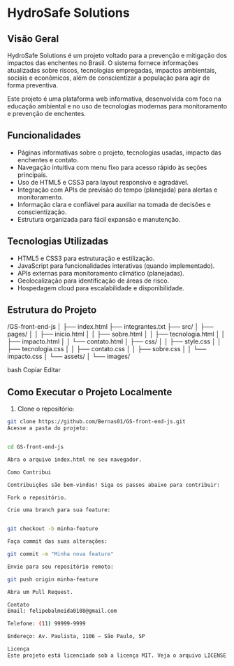 # HydroSafe Solutions

## Visão Geral

HydroSafe Solutions é um projeto voltado para a prevenção e mitigação dos impactos das enchentes no Brasil. O sistema fornece informações atualizadas sobre riscos, tecnologias empregadas, impactos ambientais, sociais e econômicos, além de conscientizar a população para agir de forma preventiva.

Este projeto é uma plataforma web informativa, desenvolvida com foco na educação ambiental e no uso de tecnologias modernas para monitoramento e prevenção de enchentes.

## Funcionalidades

- Páginas informativas sobre o projeto, tecnologias usadas, impacto das enchentes e contato.
- Navegação intuitiva com menu fixo para acesso rápido às seções principais.
- Uso de HTML5 e CSS3 para layout responsivo e agradável.
- Integração com APIs de previsão do tempo (planejada) para alertas e monitoramento.
- Informação clara e confiável para auxiliar na tomada de decisões e conscientização.
- Estrutura organizada para fácil expansão e manutenção.

## Tecnologias Utilizadas

- HTML5 e CSS3 para estruturação e estilização.
- JavaScript para funcionalidades interativas (quando implementado).
- APIs externas para monitoramento climático (planejadas).
- Geolocalização para identificação de áreas de risco.
- Hospedagem cloud para escalabilidade e disponibilidade.

## Estrutura do Projeto

/GS-front-end-js
│
├── index.html
├── integrantes.txt
├── src/
│ ├── pages/
│ │ ├── inicio.html
│ │ ├── sobre.html
│ │ ├── tecnologia.html
│ │ ├── impacto.html
│ │ └── contato.html
│ ├── css/
│ │ ├── style.css
│ │ ├── tecnologia.css
│ │ ├── contato.css
│ │ ├── sobre.css
│ │ └── impacto.css
│ └── assets/
│ └── images/

bash
Copiar
Editar

## Como Executar o Projeto Localmente

1. Clone o repositório:
```bash
git clone https://github.com/Bernas01/GS-front-end-js.git
Acesse a pasta do projeto:


cd GS-front-end-js

Abra o arquivo index.html no seu navegador.

Como Contribui

Contribuições são bem-vindas! Siga os passos abaixo para contribuir:

Fork o repositório.

Crie uma branch para sua feature:


git checkout -b minha-feature

Faça commit das suas alterações:

git commit -m "Minha nova feature"

Envie para seu repositório remoto:

git push origin minha-feature

Abra um Pull Request.

Contato
Email: felipebalmeida0108@gmail.com

Telefone: (11) 99999-9999

Endereço: Av. Paulista, 1106 – São Paulo, SP

Licença
Este projeto está licenciado sob a licença MIT. Veja o arquivo LICENSE para mais detalhes.
